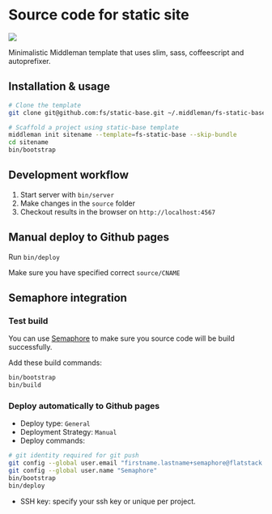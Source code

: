 # Source code for static site

![](https://semaphoreapp.com/api/v1/projects/09043b51-d38e-4bb9-ac3e-385ef0aebaeb/120867/shields_badge.png)

Minimalistic Middleman template that uses slim, sass, coffeescript and autoprefixer.

## Installation & usage

```bash
# Clone the template
git clone git@github.com:fs/static-base.git ~/.middleman/fs-static-base

# Scaffold a project using static-base template
middleman init sitename --template=fs-static-base --skip-bundle
cd sitename
bin/bootstrap
```

## Development workflow

1. Start server with `bin/server`
2. Make changes in the `source` folder
3. Checkout results in the browser on `http://localhost:4567`

## Manual deploy to Github pages

Run `bin/deploy`

Make sure you have specified correct `source/CNAME`

## Semaphore integration

### Test build

You can use [Semaphore](https://semaphoreapp.com) to make sure you source code
will be build successfully.

Add these build commands:

```bash
bin/bootstrap
bin/build
```

### Deploy automatically to Github pages

* Deploy type: `General`
* Deployment Strategy: `Manual`
* Deploy commands:

```bash
# git identity required for git push
git config --global user.email "firstname.lastname+semaphore@flatstack.com"
git config --global user.name "Semaphore"
bin/bootstrap
bin/deploy
```
* SSH key: specify your ssh key or unique per project.
